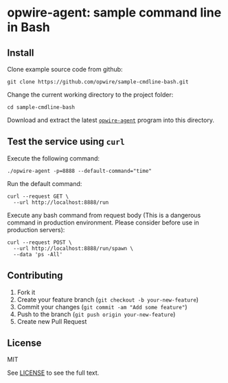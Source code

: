 # opwire-agent: sample command line in Bash

## Install

Clone example source code from github:

```shell
git clone https://github.com/opwire/sample-cmdline-bash.git
```

Change the current working directory to the project folder:

```shell
cd sample-cmdline-bash
```

Download and extract the latest [`opwire-agent`](https://github.com/opwire/opwire-agent/releases/latest) program into this directory.

## Test the service using `curl`

Execute the following command:

```shell
./opwire-agent -p=8888 --default-command="time"
```

Run the default command:

```curl
curl --request GET \
  --url http://localhost:8888/run
```

Execute any bash command from request body (This is a dangerous command in production environment. Please consider before use in production servers):

```curl
curl --request POST \
  --url http://localhost:8888/run/spawn \
  --data 'ps -All'
```

## Contributing

1. Fork it
2. Create your feature branch (`git checkout -b your-new-feature`)
3. Commit your changes (`git commit -am "Add some feature"`)
4. Push to the branch (`git push origin your-new-feature`)
5. Create new Pull Request

## License

MIT

See [LICENSE](LICENSE) to see the full text.
